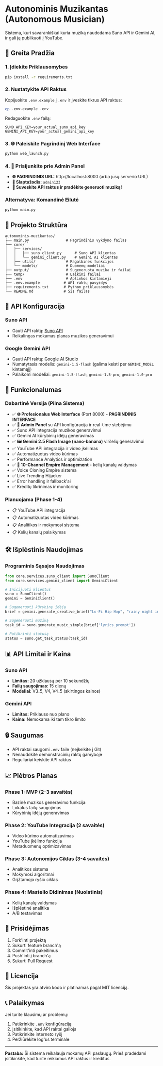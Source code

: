 # Autonominis Muzikantas (Autonomous Musician)

Sistema, kuri savarankiškai kuria muziką naudodama Suno API ir Gemini AI, ir gali ją publikuoti į YouTube.

## 🚀 Greita Pradžia

### 1. Įdiekite Priklausomybes
```bash
pip install -r requirements.txt
```

### 2. Nustatykite API Raktus
Kopijuokite `.env.example` į `.env` ir įveskite tikrus API raktus:

```bash
cp .env.example .env
```

Redaguokite `.env` failą:
```env
SUNO_API_KEY=your_actual_suno_api_key
GEMINI_API_KEY=your_actual_gemini_api_key
```

### 3. 🌐 Paleiskite Pagrindinį Web Interface
```bash
python web_launch.py
```

### 4. 🔐 Prisijunkite prie Admin Panel
- **🌐 PAGRINDINIS URL:** http://localhost:8000 (arba jūsų serverio URL)
- **🔑 Slaptažodis:** `admin123`
- **🎯 Suveskite API raktus ir pradėkite generuoti muziką!**

### Alternatyva: Komandinė Eilutė
```bash
python main.py
```

## 📁 Projekto Struktūra

```
autonominis-muzikantas/
├── main.py                 # Pagrindinis vykdymo failas
├── core/
│   ├── services/
│   │   ├── suno_client.py      # Suno API klientas
│   │   └── gemini_client.py    # Gemini AI klientas
│   ├── utils/              # Pagalbinės funkcijos
│   └── models/             # Duomenų modeliai
├── output/                 # Sugeneruota muzika ir failai
├── temp/                   # Laikini failai
├── .env                    # Aplinkos kintamieji
├── .env.example           # API raktų pavyzdys
├── requirements.txt       # Python priklausomybės
└── README.md              # Šis failas
```

## 🔧 API Konfiguracija

### Suno API
- Gauti API raktą: [Suno API](https://api.sunoapi.org)
- Reikalingas mokamas planas muzikos generavimui

### Google Gemini API
- Gauti API raktą: [Google AI Studio](https://makersuite.google.com/app/apikey)
- Numatytasis modelis: `gemini-1.5-flash` (galima keisti per `GEMINI_MODEL` kintamąjį)
- Palaikomi modeliai: `gemini-1.5-flash`, `gemini-1.5-pro`, `gemini-1.0-pro`

## 🎵 Funkcionalumas

### Dabartinė Versija (Pilna Sistema)
- ✅ **🌐 Profesionalus Web Interface** (Port 8000) - **PAGRINDINIS INTERFACE**
- ✅ **🔐 Admin Panel** su API konfigūracija ir real-time stebėjimu
- ✅ Suno API integracija muzikos generavimui
- ✅ Gemini AI kūrybinių idėjų generavimas
- ✅ **🖼️ Gemini 2.5 Flash Image (nano-banana)** viršelių generavimui
- ✅ YouTube API integracija ir video įkėlimas
- ✅ Automatizuotas video kūrimas
- ✅ Performance Analytics ir optimization
- ✅ **🏰 10-Channel Empire Management** - kelių kanalų valdymas
- ✅ Voice Cloning Empire sistema
- ✅ Live Trending Hijacker
- ✅ Error handling ir fallback'ai
- ✅ Kreditų tikrinimas ir monitoring

### Planuojama (Phase 1-4)
- 📋 YouTube API integracija
- 📋 Automatizuotas video kūrimas
- 📋 Analitikos ir mokymosi sistema
- 📋 Kelių kanalų palaikymas

## 🛠️ Išplėstinis Naudojimas

### Programinis Sąsajos Naudojimas

```python
from core.services.suno_client import SunoClient
from core.services.gemini_client import GeminiClient

# Inicijuoti klientus
suno = SunoClient()
gemini = GeminiClient()

# Sugeneruoti kūrybinę idėją
brief = gemini.generate_creative_brief("Lo-Fi Hip Hop", "rainy night in Tokyo")

# Sugeneruoti muziką
task_id = suno.generate_music_simple(brief['lyrics_prompt'])

# Patikrinti statusą
status = suno.get_task_status(task_id)
```

## 📊 API Limitai ir Kaina

### Suno API
- **Limitas:** 20 užklausų per 10 sekundžių
- **Failų saugojimas:** 15 dienų
- **Modeliai:** V3_5, V4, V4_5 (skirtingos kainos)

### Gemini API
- **Limitas:** Priklauso nuo plano
- **Kaina:** Nemokama iki tam tikro limito

## 🔒 Saugumas

- API raktai saugomi `.env` faile (neįkelkite į Git)
- Nenaudokite demonstracinių raktų gamyboje
- Reguliariai keiskite API raktus

## 📈 Plėtros Planas

### Phase 1: MVP (2-3 savaitės)
- Bazinė muzikos generavimo funkcija
- Lokalus failų saugojimas
- Kūrybinių idėjų generavimas

### Phase 2: YouTube Integracija (2 savaitės)
- Video kūrimo automatizavimas
- YouTube įkėlimo funkcija
- Metaduomenų optimizavimas

### Phase 3: Autonomijos Ciklas (3-4 savaitės)
- Analitikos sistema
- Mokymosi algoritmai
- Grįžtamojo ryšio ciklas

### Phase 4: Mastelio Didinimas (Nuolatinis)
- Kelių kanalų valdymas
- Išplėstinė analitika
- A/B testavimas

## 🤝 Prisidėjimas

1. Fork'inti projektą
2. Sukurti feature branch'ą
3. Commit'inti pakeitimus
4. Push'inti į branch'ą
5. Sukurti Pull Request

## 📄 Licencija

Šis projektas yra atviro kodo ir platinamas pagal MIT licenciją.

## 📞 Palaikymas

Jei turite klausimų ar problemų:
1. Patikrinkite `.env` konfigūraciją
2. Įsitikinkite, kad API raktai galioja
3. Patikrinkite interneto ryšį
4. Peržiūrėkite log'us terminale

---

**Pastaba:** Ši sistema reikalauja mokamų API paslaugų. Prieš pradėdami įsitikinkite, kad turite reikiamus API raktus ir kreditus.
